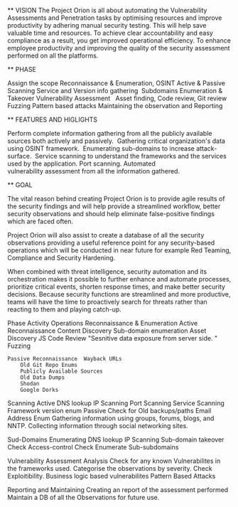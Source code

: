 
** VISION
The Project Orion is all about automating the Vulnerability Assessments and Penetration tasks by optimising resources and improve productivity by adhering manual security testing. This will help save valuable time and resources. To achieve clear accountability and easy compliance as a result, you get improved operational efficiency. To enhance employee productivity and improving the quality of the security assessment performed on all the platforms.


** PHASE

Assign the scope
Reconnaissance & Enumeration, OSINT
Active & Passive Scanning
Service and Version info gathering 
Subdomains Enumeration & Takeover
Vulnerability Assessment  
Asset finding, Code review, Git review
Fuzzing
Pattern based attacks
Maintaining the observation and Reporting 

** FEATURES AND HIGLIGHTS


Perform complete information gathering from all the publicly available sources both actively and passively. 
Gathering critical organization's data using OSINT framework. 
Enumerating sub-domains to increase attack-surface. 
Service scanning to understand the frameworks and the services used by the application.
Port scanning.
Automated vulnerability assessment from all the information gathered.

** GOAL

The vital reason behind creating Project Orion is to provide agile results of the security findings and will help provide a streamlined workflow, better security observations and should help eliminate false-positive findings which are faced often.

Project Orion will also assist to create a database of all the security observations providing a useful reference point for any security-based operations which will be conducted in near future for example Red Teaming, Compliance and Security Hardening.

When combined with threat intelligence, security automation and its orchestration makes it possible to further enhance and automate processes, prioritize critical events, shorten response times, and make better security decisions. Because security functions are streamlined and more productive, teams will have the time to proactively search for threats rather than reacting to them and playing catch-up.


Phase	Activity	Operations
Reconnaissance & Enumeration	Active Reconnaissance	Content Discovery
		Sub-domain enumeration
		Asset Discovery
		JS Code Review
		"Sesnitive data exposure from server side.
"
		Fuzzing
		
	Passive Reconnaissance	Wayback URLs
		Old Git Repo Enums
		Publicly Available Sources
		Old Data Dumps
		Shodan
		Google Dorks
		
Scanning	Active 	DNS lookup
		IP Scanning
		Port Scanning
		Service Scanning
		Framework version enum
	Passive 	Check for Old backups/paths
		Email Address Enum
		Gathering information using groups, forums, blogs, and NNTP.
		Collecting information through social networking sites.
		
Sud-Domains	Enumerating	DNS lookup
		IP Scanning
		Sub-domain takeover Check
		Access-control Check
		Enumerate Sub-subdomains
		
Vulnerability Assessment	Analysis	Check for any known Vulnerabilites in the frameworks used.
		Categorise the observations by severity.
		Check Exploitibility.
		Business logic based vulnerabilites
		Pattern Based Attacks
		
Reporting and Maintaining	Creating an report of the assessment performed	
	Maintain a DB of all the Observations for future use.	


